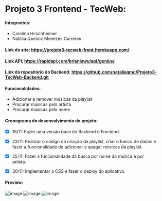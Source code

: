 # Projeto 3 Frontend - TecWeb:

#### Integrantes:
  - Carolina Hirschheimer
  - Natália Queiroz Menezes Carreras

#### Link do site: https://projeto3-tecweb-front.herokuapp.com/

#### Link API: https://rapidapi.com/brianiswu/api/genius/

#### Link do repositório do Backend: https://github.com/nataliaqmc/Projeto3-TecWeb-Backend.git

#### Funcionalidades:
  - Adicionar e remover músicas da playlist
  - Procurar músicas pelo artista
  - Procurar músicas pelo nome

#### Cronograma do desenvolvimento do projeto:
  - [x] 18/11: Fazer uma versão base do Backend e Frontend.
  - [x] 23/11: Realizar o código da criação da playlist, criar o banco de dados e fazer a funcionalidade de adicionar e apagar músicas da playlist.
  - [x] 25/11: Fazer a funcionalidade da busca por nome da música e por artista.
  - [x] 30/11: Implementar o CSS e fazer o deploy do aplicativo.


#### Preview:
![image](https://user-images.githubusercontent.com/62567966/144912146-2c5cccc9-efd0-4635-a564-4dea40b3c9dc.png)
![image](https://user-images.githubusercontent.com/62567966/144912220-35f4a432-4fe3-41b2-94bd-d2098e261619.png)
![image](https://user-images.githubusercontent.com/62567966/144912257-a37788d4-49d7-437e-94ba-ffa79f9fafe3.png)

